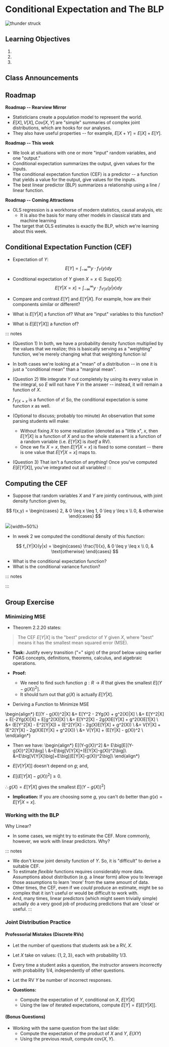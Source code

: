 # Conditional Expectation and The BLP

![thunder struck](./images/conditional_risk.png)

## Learning Objectives 

1. 
2. 
3. 

## Class Announcements

## Roadmap 

**Roadmap -- Rearview Mirror** 

- Statisticians create a population model to represent the world.
- $E[X], V[X], Cov[X,Y]$ are "simple" summaries of complex joint distributions, which are hooks for our analyses. 
- They also have useful properties -- for example, $E[X + Y] = E[X] + E[Y]$.

**Roadmap -- This week** 

- We look at situations with one or more "input" random variables, and one "output."
- Conditional expectation summarizes the output, given values for the inputs.
- The conditional expectation function (CEF) is a predictor -- a function that yields a value for the output, give values for the inputs.
- The best linear predictor (BLP) summarizes a relationship using a line / linear function.

**Roadmap -- Coming Attractions** 

- OLS regression is a workhorse of modern statistics, causal analysis, etc
    - It is also the basis for many other models in classical stats and machine learning
- The target that OLS estimates is exactly the BLP, which we're learning about this week.


## Conditional Expectation Function (CEF)

- Expectation of $Y$:
$$
E[Y] = \int_{-\infty}^\infty y \cdot f_{Y}(y) dy
$$
- Conditional expectation of $Y$ given $X=x \in \text{Supp}[X]$: 
$$
E[Y|X=x] =  \int_{-\infty}^\infty y \cdot f_{Y|X}(y|x) dy
$$

- Compare and contrast $E[Y]$ and $E[Y|X]$. For example, how are their components similar or different? 
- What is $E[Y|X]$ a function of? What are "input" variables to this function?
- What is $E[E[Y|X]]$ a function of? 

::: notes 

- (Question 1) In both, we have a probability density function multiplied by the values that we realize; this is basically serving as a "weighting" function, we're merely changing what that weighting function is! 
- In both cases we're looking at a "mean" of a distribution -- in one it is just a "conditional mean" than a "marginal mean". 

- (Question 2) We integrate $Y$ out completely by using its every value in the integral, so $E$ will not have $Y$ in the answer -- instead, it will remain a function of $X$. 
- $f_{Y|X=x}$ is a function of $x$! So, the conditional expectation is some function $x$ as well.
- (Optional to discuss; probably too minute) An observation that some parsing students will make: 
  - Without fixing $X$ to some realization (denoted as a "little x", $x$, then $E[Y|X]$ is a function of $X$ and so the whole statement is a function of a random variable (i.e. $E[Y|X]$ is *itself* a RV). 
  - Once we fix $X=x$, then $E[Y|X=x]$ is fixed to some constant -- there is one value that $E[Y|X=x]$ maps to. 

- (Question 3) That isn't a function of anything! Once you've computed $E[E[Y|X]]$, you've integrated out all variables! 
::: 

## Computing the CEF

- Suppose that random variables $X$ and $Y$ are jointly continuous, with joint density function given by,

$$
f(x,y) = 
  \begin{cases}
    2, & 0 \leq x \leq 1, 0 \leq y \leq x \\
    0, & otherwise
\end{cases}
$$


![](./images/triangle.jpg){width=50%}

- In week 2 we computed the conditional density of this function: 

$$
f_{Y|X}(y|x) = 
  \begin{cases}
    \frac{1}{x}, & 0 \leq y \leq x \\ 
    0, & \text{otherwise}
  \end{cases}
$$

- What is the conditional expectation function? 
- What is the conditional variance function? 

::: notes 

::: 

## Group Exercise

### Minimizing MSE

- Theorem 2.2.20 states: 

> The CEF $E[Y|X]$ is the "best" predictor of $Y$ given $X$, where "best" means it has the smallest mean squared error (MSE).

- **Task:** Justify every transition ("=" sign) of the proof below using earlier FOAS concepts, definitions, theorems, calculus, and algebraic operations. 

- **Proof:** 
  - We need to find such function $g: R \to R$ that gives the smallest $E[(Y-g(X))^2]$. 
  - It should turn out that $g(X)$ is actually $E[Y|X]$.

- Deriving a Function to Minimize MSE

\begin{align*}
  E[(Y - g(X))^2|X]
      &= E[Y^2 - 2Yg(X) + g^2(X)|X]                   \\
      &= E[Y^2|X] + E[-2Yg(X)|X] + E[g^2(X)|X]      \\
      &= E[Y^2|X] - 2g(X)E[Y|X] + g^2(X)E[1|X]      \\
      &= (E[Y^2|X] - E^2[Y|X]) + (E^2[Y|X] - 2g(X)E[Y|X] + g^2(X)) \\
      &= V[Y|X] + (E^2[Y|X] - 2g(X)E[Y|X] + g^2(X)) \\
      &= V[Y|X] + (E[Y|X] - g(X))^2                  \\
\end{align*} 

- Then we have: 
\begin{align*}
  E[(Y-g(X))^2] &= E\big[E[(Y-g(X))^2|X]\big] \\ 
    &=E\big[V[Y|X]+(E[Y|X]-g(X))^2\big]\\
    &=E\big[V[Y|X]\big]+E\big[(E[Y|X]-g(X))^2\big]\\
\end{align*}

- $E[V[Y|X]]$ doesn't depend on $g$; and, 
- $E[(E[Y|X]-g(X))^2]\ge 0$.

$\therefore g(X) = E[Y|X]$ gives the smallest $E[(Y-g(X))^2]$

- **Implication:** If you are choosing some $g$, you can't do better than $g(x) = E[Y|X=x]$.

### Working with the BLP

Why Linear?

- In some cases, we might try to estimate the CEF. More commonly, however, we work with linear predictors. Why? 

::: notes
- We don't know joint density function of $Y$. So, it is "difficult" to derive a suitable CEF. 
- To estimate *flexible* functions requires considerably more data. Assumptions about distribution (e.g. a linear form) allow you to leverage those assumptions to learn 'more' from the same amount of data. 
- Other times, the CEF, even if we *could* produce an estimate, might be so complex that it isn't useful or would be difficult to work with. 
- And, many times, linear predictors (which might seem trivially simple) actually do a very good job of producing predictions that are 'close' or useful. 
::: 

### Joint Distribution Practice

#### Professorial Mistakes (Discrete RVs)

- Let the number of questions that students ask be a RV, $X$.  
- Let $X$ take on values: $\{1, 2, 3\}$, each with probability $1/3$.  
- Every time a student asks a question, the instructor answers incorrectly with probability $1/4$, independently of other questions.
- Let the RV $Y$ be number of incorrect responses.

- **Questions:** 
  - Compute the expectation of $Y$, conditional on $X$, $E[Y|X]$ 
  - Using the law of iterated expectations, compute $E[Y] = E\big[E[Y|X]\big]$. 

#### (Bonus Questions) 
- Working with the same question from the last slide: 
  - Compute the expectation of the product of $X$ and $Y$, $E(XY)$
  - Using the previous result, compute $\text{cov}(X,Y)$.

